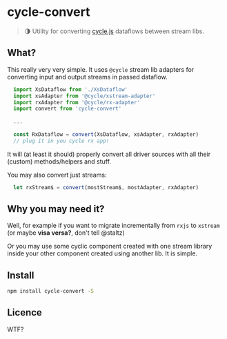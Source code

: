 # cycle-convert

> :last_quarter_moon: Utility for converting [cycle.js](http://cycle.js.org) dataflows between stream libs.

## What?

This really very very simple. It uses `@cycle` stream lib adapters 
for converting input and output streams in passed dataflow.

```js
  import XsDataflow from './XsDataflow'  
  import xsAdapter from '@cycle/xstream-adapter'
  import rxAdapter from '@cycle/rx-adapter'
  import convert from 'cycle-convert'
  
  ...
  
  const RxDataflow = convert(XsDataflow, xsAdapter, rxAdapter)    
  // plug it in you cycle rx app!  
```

It will (at least it should) properly convert all driver sources 
with all their (custom) methods/helpers and stuff.

You may also convert just streams:
```js    
  let rxStream$ = convert(mostStream$, mostAdapter, rxAdapter)    
```


## Why you may need it?

Well, for example if you want to migrate incrementally 
from `rxjs` to `xstream` (or maybe **visa versa?**, don't tell @staltz)

Or you may use some cyclic component created with one stream library 
inside your other component created using another lib. It is simple.

## Install
```bash
npm install cycle-convert -S
```

## Licence

WTF?